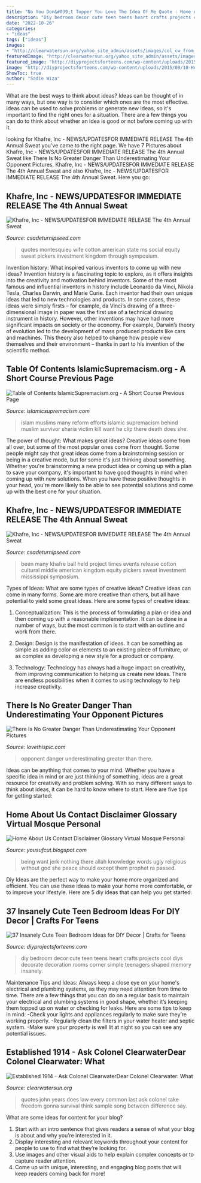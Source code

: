 ```yaml
---
title: "No You Don&#039;t Topper You Love The Idea Of Me Quote : Home About Us Contact Disclaimer Glossary Virtual Mosque Personal"
description: "Diy bedroom decor cute teen teens heart crafts projects cool diys decorate decoration rooms corner simple teenagers shaped memory insanely"
date: "2022-10-26"
categories:
- "ideas"
tags: ["ideas"]
images:
- "http://clearwatersun.org/yahoo_site_admin/assets/images/col_cw_from_equinox_issue.98192504_std.png"
featuredImage: "http://clearwatersun.org/yahoo_site_admin/assets/images/col_cw_from_equinox_issue.98192504_std.png"
featured_image: "http://diyprojectsforteens.com/wp-content/uploads/2015/09/10-Heart-Shaped-Memory-Corner-Wall-Art.jpg"
image: "http://diyprojectsforteens.com/wp-content/uploads/2015/09/10-Heart-Shaped-Memory-Corner-Wall-Art.jpg"
ShowToc: true
author: "Sadie Wiza"
---
```



What are the best ways to think about ideas?
Ideas can be thought of in many ways, but one way is to consider which ones are the most effective. Ideas can be used to solve problems or generate new ideas, so it's important to find the right ones for a situation. There are a few things you can do to think about whether an idea is good or not before coming up with it.

	

		
looking for Khafre, Inc - NEWS/UPDATES﻿FOR IMMEDIATE RELEASE The 4th Annual Sweat you've came to the right page. We have 7 Pictures about Khafre, Inc - NEWS/UPDATES﻿FOR IMMEDIATE RELEASE The 4th Annual Sweat like There Is No Greater Danger Than Underestimating Your Opponent Pictures, Khafre, Inc - NEWS/UPDATES﻿FOR IMMEDIATE RELEASE The 4th Annual Sweat and also Khafre, Inc - NEWS/UPDATES﻿FOR IMMEDIATE RELEASE The 4th Annual Sweat. Here you go:
		
    
## Khafre, Inc - NEWS/UPDATES﻿FOR IMMEDIATE RELEASE The 4th Annual Sweat

<img loading=lazy src="http://www.csadeturnipseed.com/yahoo_site_admin/assets/images/wayneflyer-1.311171853_std.jpg" onerror="this.onerror=null;this.src='https://tse1.mm.bing.net/th?id=OIP.iTj179Gh_-lgQc-LQrQzYAHaJl&amp;pid=15.1';" alt="Khafre, Inc - NEWS/UPDATES﻿FOR IMMEDIATE RELEASE The 4th Annual Sweat">

_Source: csadeturnipseed.com_

>quotes montesquieu wife cotton american state ms social equity sweat pickers investment kingdom through symposium. 

	

Invention history: What inspired various inventors to come up with new ideas?
Invention history is a fascinating topic to explore, as it offers insights into the creativity and motivation behind inventors. Some of the most famous and influential inventors in history include Leonardo da Vinci, Nikola Tesla, Charles Darwin, and Marie Curie. Each inventor had their own unique ideas that led to new technologies and products. In some cases, these ideas were simply firsts – for example, da Vinci’s drawing of a three-dimensional image in paper was the first use of a technical drawing instrument in history. However, other inventions may have had more significant impacts on society or the economy. For example, Darwin’s theory of evolution led to the development of mass produced products like cars and machines. This theory also helped to change how people view themselves and their environment – thanks in part to his invention of the scientific method.

    
## Table Of Contents IslamicSupremacism.org - A Short Course Previous Page

<img loading=lazy src="http://islamicsupremacism.com/Islamic_Supremacism/Efforts_To_Reform_Islam_files/url.jpg" onerror="this.onerror=null;this.src='https://tse3.mm.bing.net/th?id=OIP.MW8Bikb7ky9_W8FiWTEFlwHaJ9&amp;pid=15.1';" alt="Table of Contents IslamicSupremacism.org - A Short Course Previous Page">

_Source: islamicsupremacism.com_

>islam muslims many reform efforts islamic supremacism behind muslim survivor sharia victim kill want he clip there death does she. 

	

The power of thought: What makes great ideas?
Creative ideas come from all over, but some of the most popular ones come from thought. Some people might say that great ideas come from a brainstorming session or being in a creative mode, but for some it's just thinking about something. Whether you're brainstorming a new product idea or coming up with a plan to save your company, it's important to have good thoughts in mind when coming up with new solutions. When you have these positive thoughts in your head, you're more likely to be able to see potential solutions and come up with the best one for your situation.

    
## Khafre, Inc - NEWS/UPDATES﻿FOR IMMEDIATE RELEASE The 4th Annual Sweat

<img loading=lazy src="http://www.csadeturnipseed.com/yahoo_site_admin/assets/images/columbus_toy_june_2012.149133738_std.jpg" onerror="this.onerror=null;this.src='https://tse4.mm.bing.net/th?id=OIP.h27nUOCWSYHyW-tR8wDGHQHaK4&amp;pid=15.1';" alt="Khafre, Inc - NEWS/UPDATES﻿FOR IMMEDIATE RELEASE The 4th Annual Sweat">

_Source: csadeturnipseed.com_

>been many khafre ball held project times events release cotton cultural middle american kingdom equity pickers sweat investment mississippi symposium. 

	

Types of Ideas: What are some types of creative ideas?
Creative ideas can come in many forms. Some are more creative than others, but all have potential to yield some great ideas. Here are some types of creative ideas:
1. Conceptualization: This is the process of formulating a plan or idea and then coming up with a reasonable implementation. It can be done in a number of ways, but the most common is to start with an outline and work from there.

2. Design: Design is the manifestation of ideas. It can be something as simple as adding color or elements to an existing piece of furniture, or as complex as developing a new style for a product or company.

3. Technology: Technology has always had a huge impact on creativity, from improving communication to helping us create new ideas. There are endless possibilities when it comes to using technology to help increase creativity.


    
## There Is No Greater Danger Than Underestimating Your Opponent Pictures

<img loading=lazy src="https://cache.lovethispic.com/uploaded_images/371420-There-Is-No-Greater-Danger-Than-Underestimating-Your-Opponent.jpg" onerror="this.onerror=null;this.src='https://tse1.mm.bing.net/th?id=OIP.3tT102Ge38pQ5U8iQOuUAgHaJQ&amp;pid=15.1';" alt="There Is No Greater Danger Than Underestimating Your Opponent Pictures">

_Source: lovethispic.com_

>opponent danger underestimating greater than there. 

	

Ideas can be anything that comes to your mind. Whether you have a specific idea in mind or are just thinking of something, ideas are a great resource for creativity and problem solving. With so many different ways to think about ideas, it can be hard to know where to start. Here are five tips for getting started: 

    
## Home About Us Contact Disclaimer Glossary Virtual Mosque Personal

<img loading=lazy src="https://lh3.googleusercontent.com/proxy/kPIPmfjdt_JjY7QRDFCw5OjrZtnLmoy1d9bnU1tRWEeCuNUTUeV1BL85IJ67BFzVOi2w3TAgs4Y3qZFDbrR-_tJ2SalWFAEzUGvszA=s0-d" onerror="this.onerror=null;this.src='https://tse4.mm.bing.net/th?id=OIP.mwEoX9PkwQTs3aQmQHjWngHaF9&amp;pid=15.1';" alt="Home About Us Contact Disclaimer Glossary Virtual Mosque Personal">

_Source: yousufcut.blogspot.com_

>being want jerk nothing there allah knowledge words ugly religious without god she peace should except them prophet ra passed. 

	

Diy Ideas are the perfect way to make your home more organized and efficient. You can use these ideas to make your home more comfortable, or to improve your lifestyle. Here are 5 diy ideas that can help you get started: 

    
## 37 Insanely Cute Teen Bedroom Ideas For DIY Decor | Crafts For Teens

<img loading=lazy src="http://diyprojectsforteens.com/wp-content/uploads/2015/09/10-Heart-Shaped-Memory-Corner-Wall-Art.jpg" onerror="this.onerror=null;this.src='https://tse1.mm.bing.net/th?id=OIP.EJDakWHHmgY6tF6W9f2zmQHaLF&amp;pid=15.1';" alt="37 Insanely Cute Teen Bedroom Ideas for DIY Decor | Crafts for Teens">

_Source: diyprojectsforteens.com_

>diy bedroom decor cute teen teens heart crafts projects cool diys decorate decoration rooms corner simple teenagers shaped memory insanely. 

	

Maintenance Tips and Ideas: Always keep a close eye on your home's electrical and plumbing systems, as they may need attention from time to time.
There are a few things that you can do on a regular basis to maintain your electrical and plumbing systems in good shape, whether it’s keeping them topped up on water or checking for leaks. Here are some tips to keep in mind:
-Check your lights and appliances regularly to make sure they’re working properly.
-Regularly clean the filters in your water heater and septic system.
-Make sure your property is well lit at night so you can see any potential issues.

    
## Established 1914 - ﻿Ask Colonel ClearwaterDear Colonel Clearwater: What

<img loading=lazy src="http://clearwatersun.org/yahoo_site_admin/assets/images/col_cw_from_equinox_issue.98192504_std.png" onerror="this.onerror=null;this.src='https://tse3.mm.bing.net/th?id=OIP.UVUSZrs7f8DVfAAK3ts4rgHaLa&amp;pid=15.1';" alt="Established 1914 - ﻿Ask Colonel ClearwaterDear Colonel Clearwater: What">

_Source: clearwatersun.org_

>quotes john years does law every common last ask colonel take freedom gonna survival think sample song between difference say. 

	

What are some ideas for content for your blog?
1. Start with an intro sentence that gives readers a sense of what your blog is about and why you’re interested in it.
2. Display interesting and relevant keywords throughout your content for people to use to find what they’re looking for.
3. Use images and other visual aids to help explain complex concepts or to capture reader attention.
4. Come up with unique, interesting, and engaging blog posts that will keep readers coming back for more!

